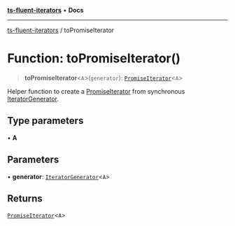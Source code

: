 [**ts-fluent-iterators**](../README.md) • **Docs**

---

[ts-fluent-iterators](../README.md) / toPromiseIterator

# Function: toPromiseIterator()

> **toPromiseIterator**\<`A`\>(`generator`): [`PromiseIterator`](../classes/PromiseIterator.md)\<`A`\>

Helper function to create a [PromiseIterator](../classes/PromiseIterator.md) from synchronous [IteratorGenerator](../type-aliases/IteratorGenerator.md).

## Type parameters

• **A**

## Parameters

• **generator**: [`IteratorGenerator`](../type-aliases/IteratorGenerator.md)\<`A`\>

## Returns

[`PromiseIterator`](../classes/PromiseIterator.md)\<`A`\>
